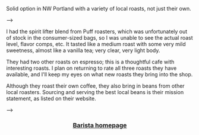 <!--
layout: post
title: Barista - 9/10
permalink: /barista
where: Portland, OR
cat: coffee
-->

Solid option in NW Portland with a variety of local roasts, not just their own.

-->

I had the spirit lifter blend from Puff roasters, which was unfortunately out of stock in the consumer-sized bags, so I was unable to see the actual roast level, flavor comps, etc.
It tasted like a medium roast with some very mild sweetness, almost like a vanilla tea; very clear, very light body.

They had two other roasts on espresso; this is a thoughtful cafe with interesting roasts.
I plan on returning to rate all three roasts they have available, and I'll keep my eyes on what new roasts they bring into the shop.

Although they roast their own coffee, they also bring in beans from other local roasters.
Sourcing and serving the best local beans is their mission statement, as listed on their website.

-->

<h3>
    <center>
    <a href="https://baristapdx.com/" target="blank">
    Barista homepage
    </a>
    </center>
</h3>
